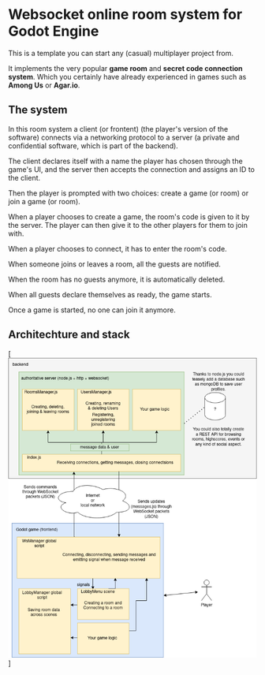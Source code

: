# Websocket online room system for Godot Engine

This is a template you can start any (casual) multiplayer project from.

It implements the very popular **game room** and **secret code connection system**. Which you
certainly have already experienced in games such as **Among Us** or **Agar.io**.

## The system

In this room system a client (or frontent) (the player's version of the software) connects via a 
networking protocol to a server (a private and confidential software, which is part of the backend).

The client declares itself with a name the player has chosen through the game's UI,
and the server then accepts the connection and assigns an ID to the client.

Then the player is prompted with two choices: create a game (or room) or join a game (or room).

When a player chooses to create a game, the room's code is given to it by the server. The player can 
then give it to the other players for them to join with.

When a player chooses to connect, it has to enter the room's code.

When someone joins or leaves a room, all the guests are notified.

When the room has no guests anymore, it is automatically deleted.

When all guests declare themselves as ready, the game starts.

Once a game is started, no one can join it anymore.

## Architechture and stack

[![Archi](archi_diagram.png)]
